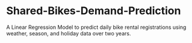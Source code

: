 # Shared-Bikes-Demand-Prediction
A Linear Regression Model to predict daily bike rental registrations using weather, season, and holiday data over two years.
